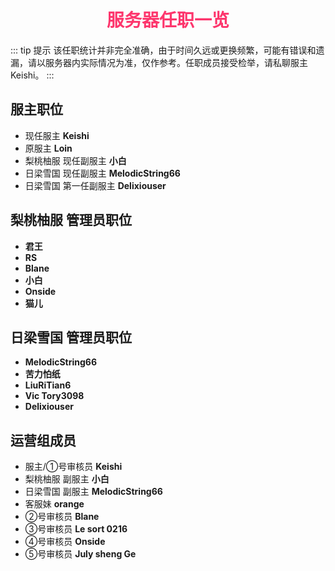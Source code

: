 # <div align="center"><font color=#FD366D>服务器任职一览</font></div>
::: tip 提示
该任职统计并非完全准确，由于时间久远或更换频繁，可能有错误和遗漏，请以服务器内实际情况为准，仅作参考。任职成员接受检举，请私聊服主Keishi。
:::
## 服主职位
* 现任服主 **Keishi**
* 原服主 **Loin**
* 梨桃柚服 现任副服主 **小白**
* 日梁雪国 现任副服主 **MelodicString66**
* 日梁雪国 第一任副服主 **Delixiouser**

## 梨桃柚服 管理员职位
* **君王**
* **RS**
* **Blane**
* **小白**
* **Onside**
* **猫儿**

## 日梁雪国 管理员职位
* **MelodicString66**
* **苦力怕纸**
* **LiuRiTian6**
* **Vic Tory3098**
* **Delixiouser**

## 运营组成员
* 服主/①号审核员 **Keishi**
* 梨桃柚服 副服主 **小白**
* 日梁雪国 副服主 **MelodicString66**
* 客服妹 **orange**
* ②号审核员 **Blane**
* ③号审核员 **Le sort 0216**
* ④号审核员 **Onside**
* ⑤号审核员 **July sheng Ge**